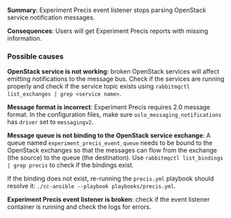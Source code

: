 **Summary**: Experiment Precis event listener stops parsing OpenStack service notification messages.

**Consequences**: Users will get Experiment Precis reports with missing information.

### Possible causes

**OpenStack service is not working**: broken OpenStack services will affect emitting notifications to the message bus. Check if the services are running properly and check if the service topic exists using `rabbitmqctl list_exchanges | grep <service name>`.

**Message format is incorrect**: Experiment Precis requires 2.0 message format. In the configuration files, make sure `oslo_messaging_notifications` has `driver` set to `messagingv2`.

**Message queue is not binding to the OpenStack service exchange**: A queue named `experiment_precis_event_queue` needs to be bound to the OpenStack exchanges so that the messages can flow from the exchange (the source) to the queue (the destination). Use `rabbitmqctl list_bindings | grep precis` to check if the bindings exist.

If the binding does not exist, re-running the `precis.yml` playbook should resolve it: `./cc-ansible --playbook playbooks/precis.yml`.

**Experiment Precis event listener is broken**: check if the event listener container is running and check the logs for errors. 